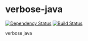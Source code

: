 # verbose-java
[![Dependency Status](https://www.versioneye.com/user/projects/565b89d74052e80035000001/badge.svg)](https://www.versioneye.com/user/projects/565b89d74052e80035000001)
[![Build Status](https://travis-ci.org/jinahya/verbose-java.svg?branch=develop)](https://travis-ci.org/jinahya/verbose-java)

verbose java
